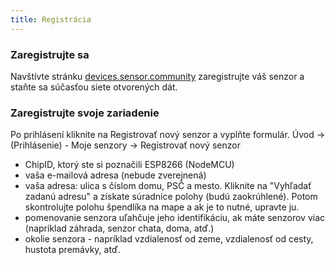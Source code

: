 ```yaml
---
title: Registrácia
---
```


### Zaregistrujte sa

Navštívte stránku  [devices.sensor.community](https://devices-test.sensor.community/register?lang=sk) zaregistrujte váš senzor a staňte sa súčasťou siete otvorených dát.


### Zaregistrujte svoje zariadenie
Po prihlásení kliknite na Registrovať nový senzor a vyplňte formulár.
Úvod -> (Prihlásenie) - Moje senzory -> Registrovať nový senzor

* ChipID, ktorý ste si poznačili ESP8266 (NodeMCU)
* vaša e-mailová adresa (nebude zverejnená)
* vaša adresa: ulica s číslom domu, PSČ a mesto. Kliknite na "Vyhľadať zadanú adresu" a získate súradnice polohy (budú zaokrúhlené). Potom skontrolujte polohu špendlíka na mape a ak je to nutné, upravte ju.
* pomenovanie senzora uľahčuje jeho identifikáciu, ak máte senzorov viac (napríklad záhrada, senzor chata, doma, atď.)
* okolie senzora - napríklad vzdialenosť od zeme, vzdialenosť od cesty, hustota premávky, atď.
